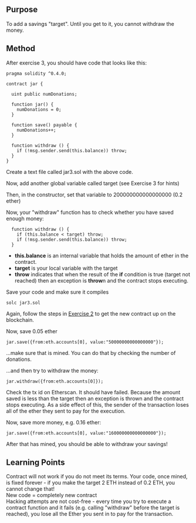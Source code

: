 ## Purpose

To add a savings "target". Until you get to it, you cannot withdraw the money.

## Method

After exercise 3, you should have code that looks like this:

```
pragma solidity ^0.4.0;

contract jar {

  uint public numDonations;

  function jar() {
    numDonations = 0;
  }

  function save() payable {
    numDonations++;
  }

  function withdraw () {
    if (!msg.sender.send(this.balance)) throw;
  }
}

```

Create a text file called jar3.sol with the above code.

Now, add another global variable called target (see Exercise 3 for hints)

Then, in the constructor, set that variable to 200000000000000000  (0.2 ether)

Now, your "withdraw" function has to check whether you have saved enough money:

```
  function withdraw () {
    if (this.balance < target) throw;
    if (!msg.sender.send(this.balance)) throw;
  }
```

- **this.balance** is an internal variable that holds the amount of ether in the contract.  
- **target** is your local variable with the target
- **throw** indicates that when the result of the **if** condition is true (target not reached) then an exception is **throw**n and the contract stops executing.

Save your code and make sure it compiles

    solc jar3.sol

Again, follow the steps in [Exercise 2](https://gist.github.com/danmermel/66c87ffb1b6174999762c45d5251ffdf) to get the new contract up on the blockchain.

Now, save 0.05 ether

    jar.save({from:eth.accounts[0], value:"50000000000000000"});

...make sure that is mined. You can do that by checking the number of donations.

...and then try to withdraw the money:

    jar.withdraw({from:eth.accounts[0]});

Check the tx id on Etherscan. It should have failed.  Because the amount saved is less than the target then an exception is thrown and the contract stops executing.
As a side effect of this, the sender of the transaction loses all of the ether they sent to pay for the execution.

Now, save more money, e.g. 0.16 ether:

    jar.save({from:eth.accounts[0], value:"160000000000000000"});
    
After that has mined, you should be able to withdraw your savings!

## Learning Points

Contract will not work if you do not meet its terms. Your code, once mined, is fixed forever - if you make the target 2 ETH instead of 0.2 ETH, you cannot change that!  
New code = completely new contract  
Hacking attempts are not cost-free - every time you try to execute a contract function and it fails (e.g. calling "withdraw" before the target is reached), you lose all the Ether you sent in to pay for the transaction.
